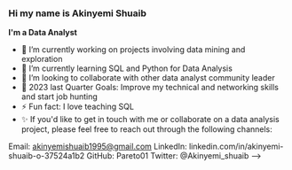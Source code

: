 ### Hi my name is Akinyemi Shuaib
**I'm a Data Analyst**
- 🔭 I’m currently working on projects involving data mining and exploration
- 🌱 I’m currently learning SQL and Python for Data Analysis
- 👯 I’m looking to collaborate with other data analyst community leader
- 🤔 2023 last Quarter Goals: Improve my technical and networking skills and start job hunting
- ⚡ Fun fact: I love teaching SQL
- ✨ If you'd like to get in touch with me or collaborate on a data analysis project, please feel free to reach out through the following channels:

Email: akinyemishuaib1995@gmail.com
LinkedIn: linkedin.com/in/akinyemi-shuaib-o-37524a1b2
GitHub: Pareto01
Twitter: @Akinyemi_shuaib
-->
